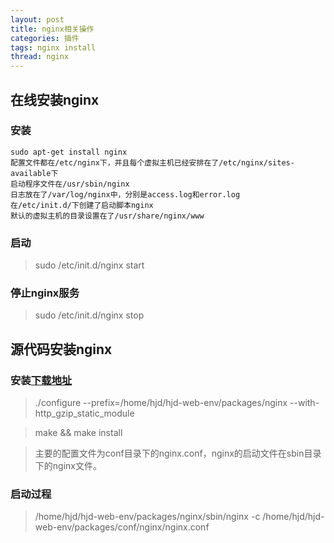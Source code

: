 ```yaml
---
layout: post
title: nginx相关操作
categories: 插件
tags: nginx install
thread: nginx
---
```


## 在线安装nginx

### 安装
```
sudo apt-get install nginx
配置文件都在/etc/nginx下，并且每个虚拟主机已经安排在了/etc/nginx/sites-available下
启动程序文件在/usr/sbin/nginx
日志放在了/var/log/nginx中，分别是access.log和error.log
在/etc/init.d/下创建了启动脚本nginx
默认的虚拟主机的目录设置在了/usr/share/nginx/www
```

### 启动
> sudo /etc/init.d/nginx start

### 停止nginx服务
> sudo /etc/init.d/nginx stop

## 源代码安装nginx

### 安装[下载地址](http://nginx.org/download/)


> ./configure --prefix=/home/hjd/hjd-web-env/packages/nginx --with-http_gzip_static_module

> make && make install

> 主要的配置文件为conf目录下的nginx.conf，nginx的启动文件在sbin目录下的nginx文件。


### 启动过程
> /home/hjd/hjd-web-env/packages/nginx/sbin/nginx -c /home/hjd/hjd-web-env/packages/conf/nginx/nginx.conf